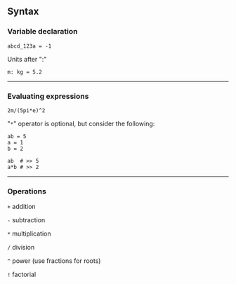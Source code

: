 ## Syntax

### Variable declaration
```
abcd_123a = -1
```
Units after ":"
```
m: kg = 5.2
```

---

### Evaluating expressions
```
2m/(5pi*e)^2
```

"`*`" operator is optional, but consider the following:

```
ab = 5
a = 1
b = 2

ab  # >> 5
a*b # >> 2
```

---
### Operations
`+` addition

`-` subtraction

`*` multiplication

`/` division

`^` power (use fractions for roots)

`!` factorial

